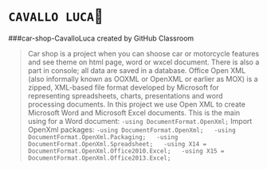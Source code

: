 # **`CAVALLO LUCA`:horse:**
###car-shop-CavalloLuca created by GitHub Classroom
>Car shop is a project when you can shoose car or motorcycle features and see theme on html page, word or wxcel document.
>There is also a part in console; all data are saved in a database.
Office Open XML (also informally known as OOXML or OpenXML or earlier as MOX) is a zipped, XML-based file format developed by Microsoft for representing spreadsheets, charts, presentations and word processing documents.
In this project we use Open XML to create Microsoft Word and Microsoft Excel documents.
This is the main using for a Word document:
`-using DocumentFormat.OpenXml;`
Import OpenXml packages:
`-using DocumentFormat.OpenXml;  
-using DocumentFormat.OpenXml.Packaging;  
-using DocumentFormat.OpenXml.Spreadsheet;  
-using X14 = DocumentFormat.OpenXml.Office2010.Excel;  
-using X15 = DocumentFormat.OpenXml.Office2013.Excel;`
